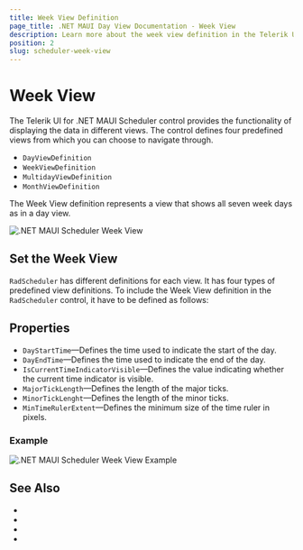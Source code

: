 ```yaml
---
title: Week View Definition
page_title: .NET MAUI Day View Documentation - Week View 
description: Learn more about the week view definition in the Telerik UI for .NET MAUI Scheduler control.
position: 2
slug: scheduler-week-view
---
```


# Week View 

The Telerik UI for .NET MAUI Scheduler control provides the functionality of displaying the data in different views. The control defines four predefined views from which you can choose to navigate through. 

* `DayViewDefinition`
* `WeekViewDefinition`
* `MultidayViewDefinition`
* `MonthViewDefinition`

The Week View definition represents a view that shows all seven week days as in a day view.

![.NET MAUI Scheduler Week View](images/)

## Set the Week View 

`RadScheduler` has different definitions for each view. It has four types of predefined view definitions. To include the Week View definition in the `RadScheduler` control, it have to be defined as follows:

 <snippet id=''/>

## Properties

* `DayStartTime`&mdash;Defines the time used to indicate the start of the day.
* `DayEndTime`&mdash;Defines the time used to indicate the end of the day.
* `IsCurrentTimeIndicatorVisible`&mdash;Defines the value indicating whether the current time indicator is visible.
* `MajorTickLength`&mdash;Defines the length of the major ticks.
* `MinorTickLenght`&mdash;Defines the length of the minor ticks.
* `MinTimeRulerExtent`&mdash;Defines the minimum size of the time ruler in pixels.

### Example 

<snippet id=''/>

![.NET MAUI Scheduler Week View Example](images/)


## See Also

- 
- 
- 
- 